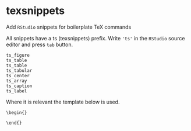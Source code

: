 # texsnippets

Add `RStudio` snippets for boilerplate TeX commands

All snippets have a ts (texsnippets) prefix. Write `'ts'` in the `RStudio` source editor and press `tab` button.

```
ts_figure
ts_table
ts_table
ts_tabular
ts_center
ts_array
ts_caption
ts_label
```

Where it is relevant the template below is used.

```
\begin{}

\end{}
```


